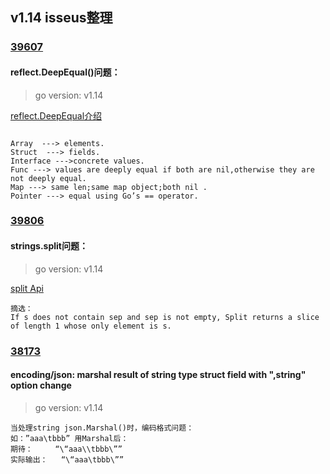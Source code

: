## v1.14 isseus整理
### [39607](https://github.com/golang/go/issues/39607) 
#### reflect.DeepEqual()问题：
> go version: v1.14

[reflect.DeepEqual介绍](https://golang.google.cn/pkg/reflect/#DeepEqual)
```cgo

Array  ---> elements.
Struct  ---> fields.
Interface --->concrete values.
Func ---> values are deeply equal if both are nil,otherwise they are not deeply equal.
Map ---> same len;same map object;both nil .
Pointer ---> equal using Go’s == operator.
```


### [39806](https://github.com/golang/go/issues/39806)
#### strings.split问题：
>go version: v1.14

[split Api](https://godoc.org/strings#Split)
```cgo
摘选：
If s does not contain sep and sep is not empty, Split returns a slice of length 1 whose only element is s.
```


### [38173](https://github.com/golang/go/issues/38173)
#### encoding/json: marshal result of string type struct field with ",string" option change 
> go version: v1.14
```cgo
当处理string json.Marshal()时，编码格式问题：
如：”aaa\tbbb” 用Marshal后：
期待：		“\“aaa\\tbbb\””
实际输出： 	“\“aaa\tbbb\””
```


